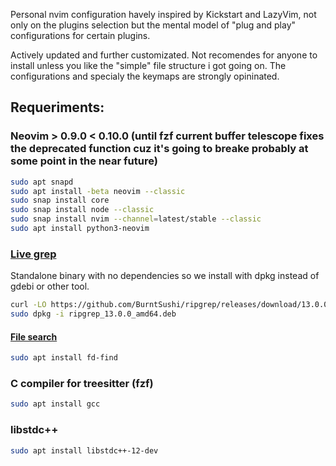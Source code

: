 Personal nvim configuration havely inspired by Kickstart and LazyVim, not only on the plugins selection but the mental model of "plug and play" configurations for certain plugins.

Actively updated and further customizated.
Not recomendes for anyone to install unless you like the "simple" file structure i got going on.
The configurations and specialy the keymaps are strongly opininated.

## Requeriments: 
### Neovim > 0.9.0 < 0.10.0 (until fzf current buffer telescope fixes the deprecated function cuz it's going to breake probably at some point in the near future)
```bash
sudo apt snapd
sudo apt install -beta neovim --classic
sudo snap install core
sudo snap install node --classic
sudo snap install nvim --channel=latest/stable --classic
sudo apt install python3-neovim
```
### [Live grep](https://github.com/BurntSushi/ripgrep)
Standalone binary with no dependencies so we install with dpkg instead of gdebi or other tool.
```bash
curl -LO https://github.com/BurntSushi/ripgrep/releases/download/13.0.0/ripgrep_13.0.0_amd64.deb
sudo dpkg -i ripgrep_13.0.0_amd64.deb
```
#### [File search](https://github.com/sharkdp/fd)
```bash
sudo apt install fd-find
```
### C compiler for treesitter (fzf)
```bash
sudo apt install gcc
```
### libstdc++
```bash
sudo apt install libstdc++-12-dev
```
